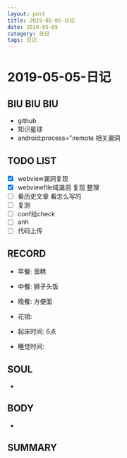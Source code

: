 ```yaml
---
layout: post
title: 2019-05-05-日记
date: 2019-05-05
category: 日记
tags: 日记
---
```

# 2019-05-05-日记
## BIU BIU BIU
- github
- 知识星球
- android:process=”:remote 相关漏洞
 
## TODO LIST
- [x] webview漏洞复现
- [x] webviewfile域漏洞 复现 整理
- [ ] 看历史文章 看怎么写的
- [ ] 复测
- [ ] conf给check
- [ ] anh
- [ ] 代码上传
 
## RECORD
- 早餐:  蛋糕
- 中餐:  狮子头饭
- 晚餐:  方便面
 
- 花销:  
 
- 起床时间:  6点
- 睡觉时间:  
 
## SOUL
- 
 
## BODY
- 
 
## SUMMARY
 
 
